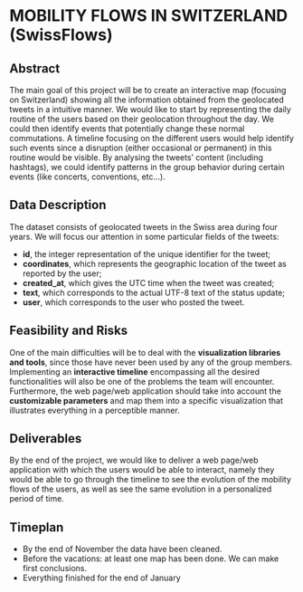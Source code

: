 # MOBILITY FLOWS IN SWITZERLAND (SwissFlows)

## Abstract
The main goal of this project will be to create an interactive map (focusing on Switzerland) showing all the information obtained from the geolocated tweets in a intuitive manner.
We would like to start by representing the daily routine of the users based on their geolocation throughout the day. We could then identify events that potentially change these normal commutations. A timeline focusing on the different users would help identify such events since a disruption (either occasional or permanent) in this routine would be visible.
By analysing the tweets’ content (including hashtags), we could identify patterns in the group behavior during certain events (like concerts, conventions, etc…).


## Data Description
The dataset consists of geolocated tweets in the Swiss area during four years.
We will focus our attention in some particular fields of the tweets:
- **id**, the integer representation of the unique identifier for the tweet;
- **coordinates**, which represents the geographic location of the tweet as reported by the user;
- **created_at**, which gives the UTC time when the tweet was created;
- **text**, which corresponds to the actual UTF-8 text of the status update;
- **user**, which corresponds to the user who posted the tweet.


## Feasibility and Risks
One of the main difficulties will be to deal with the **visualization libraries and tools**, since those have never been used by any of the group members.
Implementing an **interactive timeline** encompassing all the desired functionalities will also be one of the problems the team will encounter.
Furthermore, the web page/web application should take into account the **customizable parameters** and map them into a specific visualization that illustrates everything in a perceptible manner.


## Deliverables
By the end of the project, we would like to deliver a web page/web application with which the users would be able to interact, namely they would be able to go through the timeline to see the evolution of the mobility flows of the users, as well as see the same evolution in a personalized period of time.


## Timeplan
- By the end of November the data have been cleaned.
- Before the vacations: at least one map has been done. We can make first conclusions.
- Everything finished for the end of January
